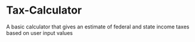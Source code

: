# Tax-Calculator
A basic calculator that gives an estimate of federal and state income taxes based on user input values
